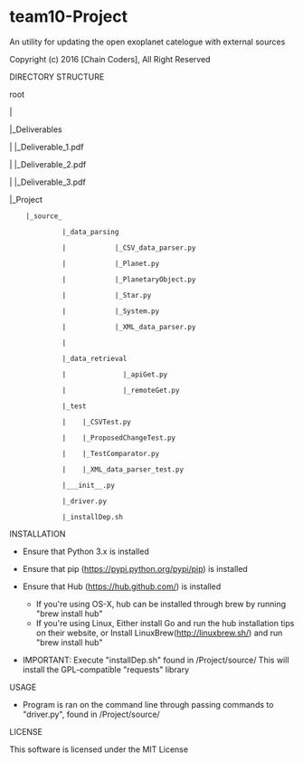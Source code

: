 # team10-Project

An utility for updating the open exoplanet catelogue with external sources

Copyright (c) 2016 [Chain Coders], All Right Reserved

DIRECTORY STRUCTURE

root

|

|_Deliverables

|            |_Deliverable_1.pdf

|            |_Deliverable_2.pdf

|            |_Deliverable_3.pdf

|_Project

        |_source_
		
                 |_data_parsing
				 
                 |            |_CSV_data_parser.py
				 
                 |            |_Planet.py
				 
                 |            |_PlanetaryObject.py
				 
                 |            |_Star.py
				 
                 |            |_System.py
				 
                 |            |_XML_data_parser.py
				 
                 |
				 
                 |_data_retrieval
				 
                 |              |_apiGet.py
				 
                 |              |_remoteGet.py
				 
                 |_test
				 
				 |    |_CSVTest.py
				 
				 |    |_ProposedChangeTest.py
				 
				 |    |_TestComparator.py
				 
				 |    |_XML_data_parser_test.py
				 
                 |___init__.py
				 
                 |_driver.py
				 
                 |_installDep.sh

INSTALLATION

  -  Ensure that Python 3.x is installed

  -  Ensure that pip (https://pypi.python.org/pypi/pip) is installed

  -  Ensure that Hub (https://hub.github.com/) is installed
	 - If you're using OS-X, hub can be installed through brew by running "brew install hub"
	 - If you're using Linux, Either install Go and run the hub installation tips on their website, 
	 or Install LinuxBrew(http://linuxbrew.sh/) and run "brew install hub"

  -  IMPORTANT: Execute "installDep.sh" found in /Project/source/
     This will install the GPL-compatible "requests" library

USAGE

  -  Program is ran on the command line through passing commands to "driver.py",
     found in /Project/source/

LICENSE

  This software is licensed under the MIT License

